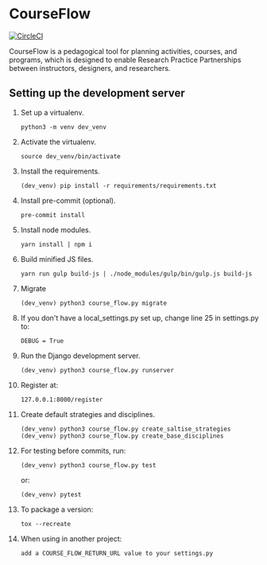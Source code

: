 # CourseFlow

[![CircleCI](https://circleci.com/gh/SALTISES4/CourseFlow.svg?style=svg)](https://circleci.com/gh/SALTISES4/CourseFlow)

CourseFlow is a pedagogical tool for planning activities, courses, and programs, which is designed to enable Research Practice Partnerships between instructors, designers, and researchers.

## Setting up the development server

1.  Set up a virtualenv.

        python3 -m venv dev_venv

2.  Activate the virtualenv.

        source dev_venv/bin/activate

3.  Install the requirements.

        (dev_venv) pip install -r requirements/requirements.txt

4.  Install pre-commit (optional).

        pre-commit install

5.  Install node modules.

        yarn install | npm i

6.  Build minified JS files.

        yarn run gulp build-js | ./node_modules/gulp/bin/gulp.js build-js

7.  Migrate

        (dev_venv) python3 course_flow.py migrate

8.  If you don't have a local_settings.py set up, change line 25 in settings.py to:

        DEBUG = True

9.  Run the Django development server.

        (dev_venv) python3 course_flow.py runserver

10. Register at:

        127.0.0.1:8000/register

11. Create default strategies and disciplines.

        (dev_venv) python3 course_flow.py create_saltise_strategies
        (dev_venv) python3 course_flow.py create_base_disciplines

12. For testing before commits, run:

        (dev_venv) python3 course_flow.py test

    or:

        (dev_venv) pytest

13. To package a version:

        tox --recreate
        
14. When using in another project:

        add a COURSE_FLOW_RETURN_URL value to your settings.py

